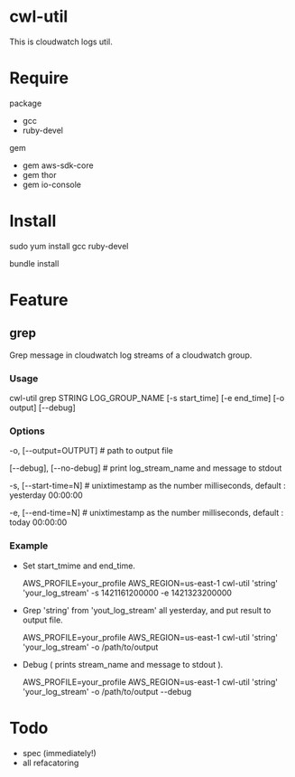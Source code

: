 cwl-util
====================

This is cloudwatch logs util.

# Require

package

- gcc
- ruby-devel

gem

- gem aws-sdk-core
- gem thor
- gem io-console

# Install

sudo yum install gcc ruby-devel

bundle install

# Feature

## grep

Grep message in cloudwatch log streams of a cloudwatch group.

### Usage

  cwl-util grep STRING LOG_GROUP_NAME [-s start_time] [-e end_time] [-o output] [--debug]

### Options

-o, [--output=OUTPUT] # path to output file
  
[--debug], [--no-debug] # print log_stream_name and message to stdout
  
-s, [--start-time=N] # unixtimestamp as the number milliseconds, default : yesterday 00:00:00
  
-e, [--end-time=N] # unixtimestamp as the number milliseconds, default : today 00:00:00
  

### Example

* Set start_tmime and end_time.

  AWS_PROFILE=your_profile AWS_REGION=us-east-1 cwl-util 'string' 'your_log_stream' -s 1421161200000 -e 1421323200000

* Grep 'string' from 'yout_log_stream' all yesterday, and put result to output file.

  AWS_PROFILE=your_profile AWS_REGION=us-east-1 cwl-util 'string' 'your_log_stream' -o /path/to/output

* Debug ( prints stream_name and message to stdout ).

  AWS_PROFILE=your_profile AWS_REGION=us-east-1 cwl-util 'string' 'your_log_stream' -o /path/to/output --debug

# Todo

- spec (immediately!)
- all refacatoring

